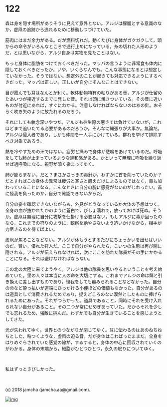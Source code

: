 # 122

森は身を隠す場所がありそうに見えて意外とない。アルジは朦朧とする意識のなか，虚凧の追跡から逃れるために移動しつづけていた。  

筋肉にはまだ余力がある。だが燃料切れだ。動くたびに身体がガクガクして，頭からの命令がいろんなところで通行止めになっている。糸の切れた人形のようだ，とは思いながら，アルジ自身は実物を見たことはない。  

もっと身体に脂肪をつけておくべきだった。マッパの言うように非常食も体内に隠しておくべきだったか。いや，いくらなんでも。こんな事態になるとは想定していなかった。そうではない。想定外のことが起きても対応できるようにするべきだった。マッパは正しい。正しいが自分にそんなことはできない。  

目が霞んでも耳はなんとか利く。軟体動物特有の粘りがある音，アルジが仕留めたあいつが接近するまでに発した音。それは頭に焼きついている。その音に近いものが付近にあれば，すぐにわかる。注意しなければならないのはあの針。おそらく吹き矢のように放たれるのだろう。  

それにしても執念深いやつだ。アルジも往生際の悪さでは負けていないが，これほどまで追いたてる必要があるのだろうか。そんなに縄張りが大事か。無論だ。アルジは侵入者であり，しかも仲間を一人手にかけている。群れを挙げて排除すべき対象であろう。  

熱を冷やすための汗ではない。疲労と痛みで身体が悲鳴をあげているのだ。呼吸をしても肺が止まっているような違和感がある。かといって無理に呼吸を繰り返せば過呼吸になる。視野が暗く染まってゆく。  

肺が膨らまない，だと？まさかさっきの毒針が，わずかに首を削っていたのか？だとすればこの身体の異常は疲労と寒さと飢えだけによるものではなく，毒も加わっていることになる。こんなときに自分の腕に感覚がないのがじれったい。首に怪我を負ったのか，自分で確認できないからだ。  

自分の姿を確認できないながらも，外見がどうなっているか大体の予想はつく。全身の血が抜かれたかのように蒼白で，びしょ濡れで，放っておけば死ぬ。そうか。虚凧は無理に自分に攻撃を仕掛ける必要はない。もしアルジに毒が回ったのなら，これまでの狩りのように，観察を絶やさないよう追いかけながら，相手が力尽きるのを待てばよい。  

虚凧が焦ることなどない。アルジが休もうとするたびにちょっかいを出せばいいのだ。賢い。優れた狩人だ。ここで自分がやられたら，こいつの生態は再び闇に隠される。アルジが伝えられなければ，次にここを訪れた隊員がその手にかかることになる。それは避けなければならない。  

この北の大陸に来てようやく，アルジは他の隊員を思いやるということを考え始めていた。里の人々は本当に人の命を大切にする。これまでアルジの命は餌と引き換えに差し出すものであり，怪我をしても顧みられることなどなかった。自分の命など酔っ払いが道端にひっかける小便ほどの価値もなかった。自分があるのは道具として消費されるためであり，捉えどころのない漠然としたものに捧げられるためにあった。それがつらかった。道具であること，同時にそれを受け入れられない自分があること。その二つが常にせめぎあっていた。だからそれを少しでも忘れるため，強敵に挑んだ。わずかでも自分が生きていることを感じようとしてきた。  

光が失われてゆく。世界とのつながりが閉じてゆく。耳に伝わるのはあのねちねちとした，粘つくような，虚凧の迫る音。だが身体はこわばったままだ。全身をはりめぐらされていた感覚の線が，するすると，身体の中心に回収されていくのがわかる。身体の末端から，細胞がひとつひとつ，永久の眠りについてゆく。  

<br>  

私はずっとさびしかった。  

<br>  
<br>  
(c) 2018 jamcha (jamcha.aa@gmail.com).  

[![img](http://i.creativecommons.org/l/by-nc-sa/4.0/88x31.png)](http://creativecommons.org/licenses/by-nc-sa/4.0/deed)